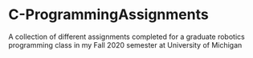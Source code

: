 # C-ProgrammingAssignments
A collection of different assignments completed for a graduate robotics programming class in my Fall 2020 semester at University of Michigan
